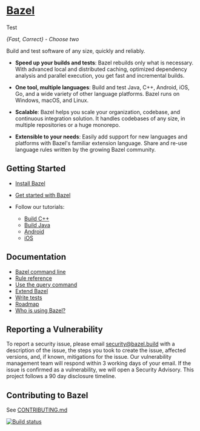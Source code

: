 # [Bazel](https://bazel.build)

Test

_{Fast, Correct} - Choose two_

Build and test software of any size, quickly and reliably.

- **Speed up your builds and tests**:
  Bazel rebuilds only what is necessary.
  With advanced local and distributed caching, optimized dependency analysis and
  parallel execution, you get fast and incremental builds.

- **One tool, multiple languages**: Build and test Java, C++, Android, iOS, Go,
  and a wide variety of other language platforms. Bazel runs on Windows, macOS,
  and Linux.

- **Scalable**: Bazel helps you scale your organization, codebase, and
  continuous integration solution. It handles codebases of any size, in multiple
  repositories or a huge monorepo.

- **Extensible to your needs**: Easily add support for new languages and
  platforms with Bazel's familiar extension language. Share and re-use language
  rules written by the growing Bazel community.

## Getting Started

- [Install Bazel](https://bazel.build/install)
- [Get started with Bazel](https://bazel.build/start)
- Follow our tutorials:

  - [Build C++](https://bazel.build/tutorials/cpp)
  - [Build Java](https://bazel.build/tutorials/java)
  - [Android](https://bazel.build/tutorials/android-app)
  - [iOS](https://bazel.build/tutorials/ios-app)

## Documentation

- [Bazel command line](https://bazel.build/docs/user-manual)
- [Rule reference](https://bazel.build/reference/be/overview)
- [Use the query command](https://bazel.build/reference/query)
- [Extend Bazel](https://bazel.build/rules/concepts)
- [Write tests](https://bazel.build/reference/test-encyclopedia)
- [Roadmap](https://bazel.build/community/roadmaps)
- [Who is using Bazel?](https://bazel.build/community/users)

## Reporting a Vulnerability

To report a security issue, please email security@bazel.build with a description
of the issue, the steps you took to create the issue, affected versions, and, if
known, mitigations for the issue. Our vulnerability management team will respond
within 3 working days of your email. If the issue is confirmed as a
vulnerability, we will open a Security Advisory. This project follows a 90 day
disclosure timeline.

## Contributing to Bazel

See [CONTRIBUTING.md](CONTRIBUTING.md)

[![Build status](https://badge.buildkite.com/1fd282f8ad98c3fb10758a821e5313576356709dd7d11e9618.svg?status=master)](https://buildkite.com/bazel/bazel-bazel)
